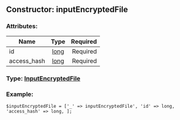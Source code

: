 ## Constructor: inputEncryptedFile  

### Attributes:

| Name     |    Type       | Required |
|----------|:-------------:|---------:|
|id|[long](../types/long.md) | Required|
|access\_hash|[long](../types/long.md) | Required|


### Type: [InputEncryptedFile](../types/InputEncryptedFile.md)

### Example:


```
$inputEncryptedFile = ['_' => inputEncryptedFile', 'id' => long, 'access_hash' => long, ];
```